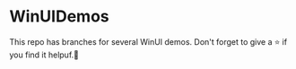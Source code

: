 ﻿# WinUIDemos

This repo has branches for several WinUI demos.
Don't forget to give a ⭐ if you find it helpuf.🤩
